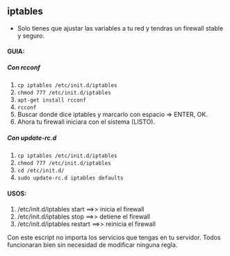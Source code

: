 ## iptables

 - Solo tienes que ajustar las variables a tu red y tendras un firewall stable y seguro.

#### GUIA:
##### Con rcconf
1. `cp iptables /etc/init.d/iptables`
2. `chmod 777 /etc/init.d/iptables`
3. `apt-get install rcconf`
4. `rcconf`
5. Buscar donde dice iptables y marcarlo con espacio => ENTER, OK.
6. Ahora tu firewall iniciara con el sistema (LISTO).

##### Con update-rc.d
1. `cp iptables /etc/init.d/iptables`
2. `chmod 777 /etc/init.d/iptables`
3. `cd /etc/init.d/`
4. `sudo update-rc.d iptables defaults`

#### USOS:
1. /etc/init.d/iptables start ==>> inicia el firewall
2. /etc/init.d/iptables stop ==>> detiene el firewall
3. /etc/init.d/iptables restart ==>> reinicia el firewall

Con este escript no importa los servicios que tengas en tu servidor. Todos funcionaran bien sin necesidad de modificar ninguna regla.
